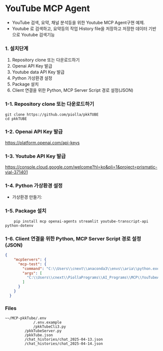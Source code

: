 # YouTube MCP Agent 
- YouTube 검색, 요약, 채널 분석등을 위한 Youtube MCP Agent구현 예제.
- Youtube 로 검색하고, 요약등의 작업 History file을 저장하고 저장한 데이터 기반으로 Youtube 검색기능


### 1. 설치단계  
1) Repository clone 또는 다운로드하기
2) Openai API Key 발급
3) Youtube data API Key 발급
4) Python 가상환경 설정
5) Package 설치
6) Client 연결을 위한 Python, MCP Server Script 경로 설정(JSON)   


### 1-1. Repository clone 또는 다운로드하기
```shell
git clone https://github.com/piolla/pkkTUBE
cd pkkTUBE
```

### 1-2. Openai API Key 발급 
https://platform.openai.com/api-keys 

### 1-3. Youtube API Key 발급 
https://console.cloud.google.com/welcome?hl=ko&pli=1&project=prismatic-vial-371401

### 1-4. Python 가상환경 설정 
- 가상환경 만들기:

### 1-5. Package 설치 
```shell
    pip install mcp openai-agents streamlit youtube-transcript-api python-dotenv
```

### 1-6. Client 연결을 위한 Python, MCP Server Script 경로 설정(JSON)  
```json
{
    "mcpServers": {
      "mcp-test": {
        "command": "C:\\Users\\cnext\\anaconda3\\envs\\aria\\python.exe",
        "args": [
          "C:\\Users\\cnext\\PiollaPrograms\\AI_Programs\\MCP\\YouTubeAgent\\2_mcp_server.py"
        ]
      }
    }
  }
```
### Files
```script
~~/MCP-pkkTube/.env 
             /.env.example 
             /pkkTubeCli3.py 
	     /pkkTubeServer.py 
	     /pkkTube.json 
	     /chat_histories/chat_2025-04-13.json 
	     /chat_histories/chat_2025-04-14.json 
```
